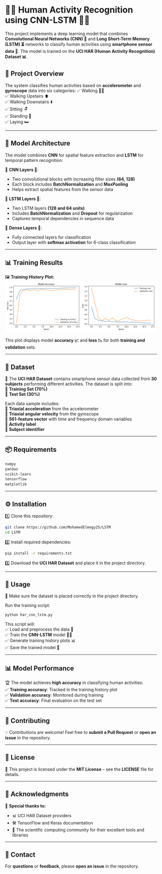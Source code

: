 # 🏃‍♂️ Human Activity Recognition using CNN-LSTM 🏃‍♀️

This project implements a deep learning model that combines **Convolutional Neural Networks (CNN) 🧠** and **Long Short-Term Memory (LSTM) ⏳** networks to classify human activities using **smartphone sensor data 📱**. The model is trained on the **UCI HAR (Human Activity Recognition) Dataset 📊**.

## 🌟 Project Overview  

The system classifies human activities based on **accelerometer** and **gyroscope** data into six categories:
✅ Walking 🏃‍♂️  
✅ Walking Upstairs ⬆️  
✅ Walking Downstairs ⬇️  
✅ Sitting 🪑  
✅ Standing 🏃  
✅ Laying 🛏️  

---

## 🏢 Model Architecture  

The model combines **CNN** for spatial feature extraction and **LSTM** for temporal pattern recognition:  

🔹 **CNN Layers 🎨**:  
   - Two convolutional blocks with increasing filter sizes **(64, 128)**  
   - Each block includes **BatchNormalization** and **MaxPooling**  
   - Helps extract spatial features from the sensor data  

🔹 **LSTM Layers 🔄**:  
   - Two LSTM layers **(128 and 64 units)**  
   - Includes **BatchNormalization** and **Dropout** for regularization  
   - Captures temporal dependencies in sequence data  

🔹 **Dense Layers 🎯**:  
   - Fully connected layers for classification  
   - Output layer with **softmax activation** for 6-class classification  

---

## 📊 Training Results  

🖼️ **Training History Plot:**  
![Training History](training_history.png)  

This plot displays model **accuracy 📈** and **loss 📉** for both **training and validation** sets.  

---

## 💽 Dataset  

📌 The **UCI HAR Dataset** contains smartphone sensor data collected from **30 subjects** performing different activities. The dataset is split into:  
🔹 **Training Set (70%)**  
🔹 **Test Set (30%)**  

Each data sample includes:  
🔹 **Triaxial acceleration** from the accelerometer  
🔹 **Triaxial angular velocity** from the gyroscope  
🔹 **561-feature vector** with time and frequency domain variables  
🔹 **Activity label**  
🔹 **Subject identifier**  

---

## 📦 Requirements  

```bash
numpy  
pandas  
scikit-learn  
tensorflow  
matplotlib  
```

---

## ⚙️ Installation  

1️⃣ Clone this repository:  
```bash
git clone https://github.com/MohamedElmogy25/LSTM  
cd LSTM  
```  

2️⃣ Install required dependencies:  
```bash
pip install -r requirements.txt  
```  

3️⃣ Download the **UCI HAR Dataset** and place it in the project directory.  

---

## 🚀 Usage  

📌 Make sure the dataset is placed correctly in the project directory.  

Run the training script:  
```bash
python har_cnn_lstm.py  
```

This script will:  
✅ Load and preprocess the data 📂  
✅ Train the **CNN-LSTM** model 🏋️‍♂️  
✅ Generate training history plots 📊  
✅ Save the trained model 💾  

---

## 📊 Model Performance  

🏆 The model achieves **high accuracy** in classifying human activities:  
✅ **Training accuracy**: Tracked in the training history plot  
✅ **Validation accuracy**: Monitored during training  
✅ **Test accuracy**: Final evaluation on the test set  

---

## 📢 Contributing  

💡 Contributions are welcome! Feel free to **submit a Pull Request** or **open an issue** in the repository.  

---

## 📝 License  

📄 This project is licensed under the **MIT License** – see the **LICENSE** file for details.  

---

## 🙌 Acknowledgments  

🎯 **Special thanks to:**  
- 📊 UCI HAR Dataset providers  
- 🛠️ TensorFlow and Keras documentation  
- 🔬 The scientific computing community for their excellent tools and libraries  

---

## 📩 Contact  

For **questions** or **feedback**, please **open an issue** in the repository.   
